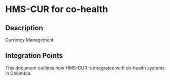 # HMS-CUR for co-health

## Description

Currency Management

## Integration Points

This document outlines how HMS-CUR is integrated with co-health systems in Colombia.
